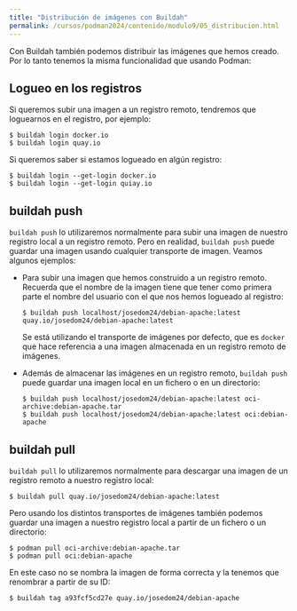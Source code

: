 ```yaml
---
title: "Distribución de imágenes con Buildah"
permalink: /cursos/podman2024/contenido/modulo9/05_distribucion.html
---
```


Con Buildah también podemos distribuir las imágenes que hemos creado. Por lo tanto tenemos la misma funcionalidad que usando Podman:

## Logueo en los registros

Si queremos subir una imagen a un registro remoto, tendremos que loguearnos en el registro, por ejemplo:

```
$ buildah login docker.io
$ buildah login quay.io
```

Si queremos saber si estamos logueado en algún registro:

```
$ buildah login --get-login docker.io
$ buildah login --get-login quiay.io
```

## buildah push

`buildah push` lo utilizaremos normalmente para subir una imagen de nuestro registro local a un registro remoto. Pero en realidad, `buildah push` puede guardar una imagen usando cualquier transporte de imagen. Veamos algunos ejemplos:

* Para subir una imagen que hemos construido a un registro remoto. Recuerda que el nombre de la imagen tiene que tener como primera parte el nombre del usuario con el que nos hemos logueado al registro:

    ```
    $ buildah push localhost/josedom24/debian-apache:latest quay.io/josedom24/debian-apache:latest
    ```
    Se está utilizando el transporte de imágenes por defecto, que es `docker` que hace referencia a una imagen almacenada en un registro remoto de imágenes.

* Además de almacenar las imágenes en un registro remoto, `buildah push` puede guardar una imagen local en un fichero o en un directorio:
    ```
    $ buildah push localhost/josedom24/debian-apache:latest oci-archive:debian-apache.tar
    $ buildah push localhost/josedom24/debian-apache:latest oci:debian-apache
    ```
 
## buildah pull

`buildah pull` lo utilizaremos normalmente para descargar una imagen de un registro remoto a nuestro registro local:

```
$ buildah pull quay.io/josedom24/debian-apache:latest
```

Pero usando los distintos transportes de imágenes también podemos guardar una imagen a nuestro registro local a partir de un fichero o un directorio:

```
$ podman pull oci-archive:debian-apache.tar
$ podman pull oci:debian-apache
```

En este caso no se nombra la imagen de forma correcta y la tenemos que renombrar a partir de su ID:

```
$ buildah tag a93fcf5cd27e quay.io/josedom24/debian-apache
